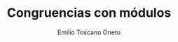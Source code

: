 ---
title: "Congruencias con módulos"
year: 2022
thumbnail: "assets/img/Logo.png"
topic: "Teoría de Números"
file: "assets/pdf/Material/Congruencias-con-módulos.pdf"
author: "Emilio Toscano Oneto"
level: "Intermedio"
alttext: "Dividiendo el infinito."
---
